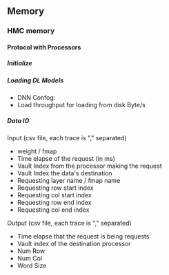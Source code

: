 
## Memory

### HMC memory

#### Protocol with Processors

##### Initialize 

##### Loading DL Models
* DNN Confog: <json>
* Load throughput for loading from disk Byte/s
##### Data IO
Input (csv file, each trace is "," separated)
* weight / fmap
* Time elapse of the request (in ms)
* Vault Index from the processor making the request
* Vault Index the data's destination
* Requesting layer name / fmap name
* Requesting row start index
* Requesting col start index
* Requesting row end index
* Requesting col end index

Output (csv file, each trace is "," separated)
* Time elapse that the request is being requests
* Vault index of the destination processor
* Num Row
* Num Col
* Word Size